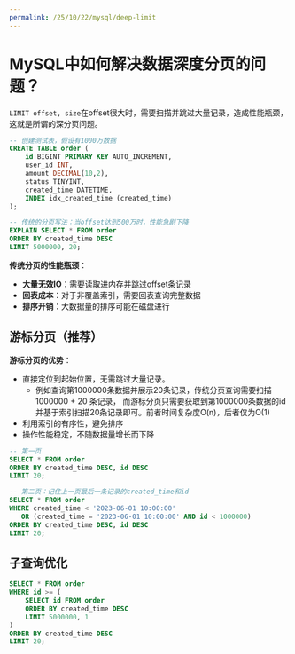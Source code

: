 ```yaml
---
permalink: /25/10/22/mysql/deep-limit
---
```


# MySQL中如何解决数据深度分页的问题？

`LIMIT offset, size`在offset很大时，需要扫描并跳过大量记录，造成性能瓶颈，这就是所谓的深分页问题。

```sql
-- 创建测试表，假设有1000万数据
CREATE TABLE order (
    id BIGINT PRIMARY KEY AUTO_INCREMENT,
    user_id INT,
    amount DECIMAL(10,2),
    status TINYINT,
    created_time DATETIME,
    INDEX idx_created_time (created_time)
);

-- 传统的分页写法：当offset达到500万时，性能急剧下降
EXPLAIN SELECT * FROM order
ORDER BY created_time DESC
LIMIT 5000000, 20;
```

**传统分页的性能瓶颈**：

- **大量无效IO**：需要读取进内存并跳过offset条记录
- **回表成本**：对于非覆盖索引，需要回表查询完整数据
- **排序开销**：大数据量的排序可能在磁盘进行


## 游标分页（推荐）

**游标分页的优势**：
- 直接定位到起始位置，无需跳过大量记录。
  - 例如查询第1000000条数据并展示20条记录，传统分页查询需要扫描1000000 + 20 条记录， 
  而游标分页只需要获取到第1000000条数据的id并基于索引扫描20条记录即可。前者时间复杂度O(n)，后者仅为O(1)
- 利用索引的有序性，避免排序
- 操作性能稳定，不随数据量增长而下降

```sql
-- 第一页
SELECT * FROM order
ORDER BY created_time DESC, id DESC
LIMIT 20;

-- 第二页：记住上一页最后一条记录的created_time和id
SELECT * FROM order
WHERE created_time < '2023-06-01 10:00:00'
   OR (created_time = '2023-06-01 10:00:00' AND id < 1000000)
ORDER BY created_time DESC, id DESC
LIMIT 20;
```

## 子查询优化

```sql
SELECT * FROM order
WHERE id >= (
    SELECT id FROM order
    ORDER BY created_time DESC
    LIMIT 5000000, 1
)
ORDER BY created_time DESC
LIMIT 20;
```